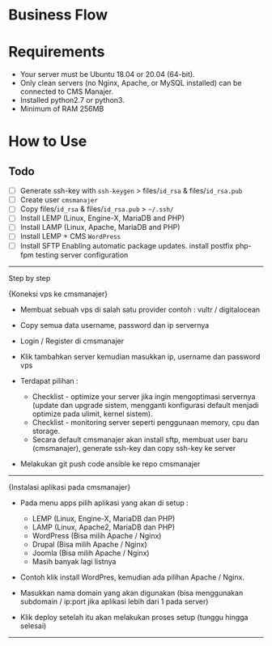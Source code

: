 # Business Flow

# Requirements
- Your server must be Ubuntu 18.04 or 20.04 (64-bit). 
- Only clean servers (no Nginx, Apache, or MySQL installed) can be connected to CMS Manajer.
- Installed python2.7 or python3.
- Minimum of RAM 256MB

# How to Use

## Todo
- [ ] Generate ssh-key with  `ssh-keygen` > files/`id_rsa` & files/`id_rsa.pub`
- [ ] Create user `cmsmanajer`
- [ ] Copy files/`id_rsa` & files/`id_rsa.pub` > `~/.ssh/`
- [ ] Install LEMP (Linux, Engine-X, MariaDB and PHP)
- [ ] Install LAMP (Linux, Apache, MariaDB and PHP)
- [ ] Install LEMP + CMS `WordPress`
- [ ] Install SFTP
Enabling automatic package updates.
install postfix
php-fpm
testing server configuration

---

Step by step

{Koneksi vps ke cmsmanajer}

- Membuat sebuah vps di salah satu provider contoh : vultr / digitalocean
- Copy semua data username, password dan ip servernya
- Login / Register di cmsmanajer
- Klik tambahkan server kemudian masukkan ip, username dan password vps
- Terdapat pilihan :
    - Checklist - optimize your server jika ingin mengoptimasi servernya (update dan upgrade sistem, mengganti konfigurasi default menjadi optimize pada ulimit, kernel sistem).
    - Checklist - monitoring server seperti penggunaan memory, cpu dan storage.
    - Secara default cmsmanajer akan install sftp, membuat user baru (cmsmanajer), generate ssh-key dan copy ssh-key ke server

- Melakukan git push code ansible ke repo cmsmanajer

---

{Instalasi aplikasi pada cmsmanajer}

- Pada menu apps pilih aplikasi yang akan di setup :
    - LEMP (Linux, Engine-X, MariaDB dan PHP)
    - LAMP (Linux, Apache2, MariaDB dan PHP)
    - WordPress (Bisa milih Apache / Nginx)
    - Drupal (Bisa milih Apache / Nginx)
    - Joomla (Bisa milih Apache / Nginx)
    - Masih banyak lagi listnya

- Contoh klik install WordPres, kemudian ada pilihan Apache / Nginx.

- Masukkan nama domain yang akan digunakan (bisa menggunakan subdomain / ip:port jika aplikasi lebih dari 1 pada server)

- Klik deploy setelah itu akan melakukan proses setup (tunggu hingga selesai)

---

